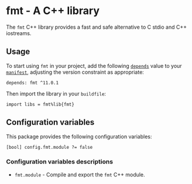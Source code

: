 # fmt - A C++ library

The `fmt` C++ library provides a fast and safe alternative to C stdio and C++ iostreams.

## Usage

To start using `fmt` in your project, add the following [`depends`](https://build2.org/bpkg/doc/build2-package-manager-manual.xhtml#manifest-package-depends) value to your [`manifest`](https://build2.org/bpkg/doc/build2-package-manager-manual.xhtml#manifests), adjusting the version constraint as appropriate:

```
depends: fmt ^11.0.1
```

Then import the library in your `buildfile`:

```
import libs = fmt%lib{fmt}
```

## Configuration variables

This package provides the following configuration variables:

```
[bool] config.fmt.module ?= false
```

### Configuration variables descriptions

* `fmt.module` - Compile and export the `fmt` C++ module.
